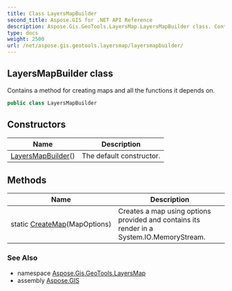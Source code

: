 ```yaml
---
title: Class LayersMapBuilder
second_title: Aspose.GIS for .NET API Reference
description: Aspose.Gis.GeoTools.LayersMap.LayersMapBuilder class. Contains a method for creating maps and all the functions it depends on
type: docs
weight: 2500
url: /net/aspose.gis.geotools.layersmap/layersmapbuilder/
---
```

## LayersMapBuilder class

Contains a method for creating maps and all the functions it depends on.

```csharp
public class LayersMapBuilder
```

## Constructors

| Name | Description |
| --- | --- |
| [LayersMapBuilder](layersmapbuilder/)() | The default constructor. |

## Methods

| Name | Description |
| --- | --- |
| static [CreateMap](../../aspose.gis.geotools.layersmap/layersmapbuilder/createmap/)(MapOptions) | Creates a map using options provided and contains its render in a System.IO.MemoryStream. |

### See Also

* namespace [Aspose.Gis.GeoTools.LayersMap](../../aspose.gis.geotools.layersmap/)
* assembly [Aspose.GIS](../../)


